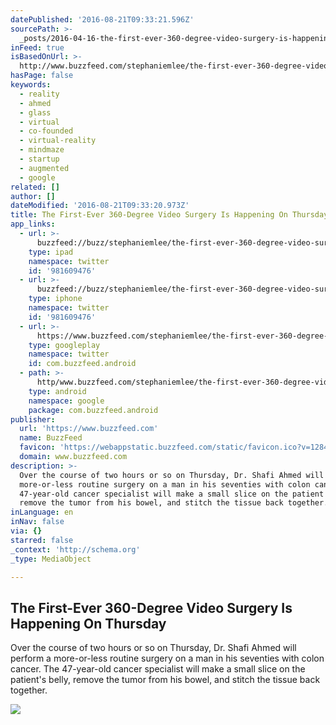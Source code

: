 ```yaml
---
datePublished: '2016-08-21T09:33:21.596Z'
sourcePath: >-
  _posts/2016-04-16-the-first-ever-360-degree-video-surgery-is-happening-on-thur.md
inFeed: true
isBasedOnUrl: >-
  http://www.buzzfeed.com/stephaniemlee/the-first-ever-360-degree-video-surgery-is-happening-on-thur#.rr1LK2rYZ
hasPage: false
keywords:
  - reality
  - ahmed
  - glass
  - virtual
  - co-founded
  - virtual-reality
  - mindmaze
  - startup
  - augmented
  - google
related: []
author: []
dateModified: '2016-08-21T09:33:20.973Z'
title: The First-Ever 360-Degree Video Surgery Is Happening On Thursday
app_links:
  - url: >-
      buzzfeed://buzz/stephaniemlee/the-first-ever-360-degree-video-surgery-is-happening-on-thur
    type: ipad
    namespace: twitter
    id: '981609476'
  - url: >-
      buzzfeed://buzz/stephaniemlee/the-first-ever-360-degree-video-surgery-is-happening-on-thur
    type: iphone
    namespace: twitter
    id: '981609476'
  - url: >-
      https://www.buzzfeed.com/stephaniemlee/the-first-ever-360-degree-video-surgery-is-happening-on-thur
    type: googleplay
    namespace: twitter
    id: com.buzzfeed.android
  - path: >-
      http/www.buzzfeed.com/stephaniemlee/the-first-ever-360-degree-video-surgery-is-happening-on-thur?utm_source=google&utm_medium=appindex&utm_campaign=appindex
    type: android
    namespace: google
    package: com.buzzfeed.android
publisher:
  url: 'https://www.buzzfeed.com'
  name: BuzzFeed
  favicon: 'https://webappstatic.buzzfeed.com/static/favicon.ico?v=128414953298.89'
  domain: www.buzzfeed.com
description: >-
  Over the course of two hours or so on Thursday, Dr. Shafi Ahmed will perform a
  more-or-less routine surgery on a man in his seventies with colon cancer. The
  47-year-old cancer specialist will make a small slice on the patient's belly,
  remove the tumor from his bowel, and stitch the tissue back together.
inLanguage: en
inNav: false
via: {}
starred: false
_context: 'http://schema.org'
_type: MediaObject

---
```

<article style=""><h1>The First-Ever 360-Degree Video Surgery Is Happening On Thursday</h1><p>Over the course of two hours or so on Thursday, Dr. Shafi Ahmed will perform a more-or-less routine surgery on a man in his seventies with colon cancer. The 47-year-old cancer specialist will make a small slice on the patient's belly, remove the tumor from his bowel, and stitch the tissue back together.</p><img src="https://img.buzzfeed.com/buzzfeed-static/static/2016-04/13/17/campaign_images/webdr02/the-first-ever-360-degree-video-surgery-is-happen-2-23051-1460581878-3_dblbig.jpg" /></article>